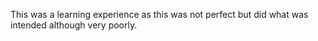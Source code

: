 This was a learning experience as this was not perfect but did what was intended although very poorly.
